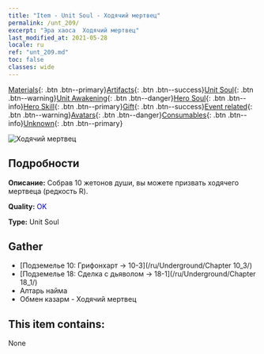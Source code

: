 ```yaml
---
title: "Item - Unit Soul - Ходячий мертвец"
permalink: /unt_209/
excerpt: "Эра хаоса  Ходячий мертвец"
last_modified_at: 2021-05-28
locale: ru
ref: "unt_209.md"
toc: false
classes: wide
---
```

 [Materials](/ItemsRU/){: .btn .btn--primary}[Artifacts](/ItemsRU/Artifacts/){: .btn .btn--success}[Unit Soul](/ItemsRU/UnitSoul/){: .btn .btn--warning}[Unit Awakening](/ItemsRU/UnitAwakening/){: .btn .btn--danger}[Hero Soul](/ItemsRU/HeroSoul/){: .btn .btn--info}[Hero Skill](/ItemsRU/HeroSkill/){: .btn .btn--primary}[Gift](/ItemsRU/Gift/){: .btn .btn--success}[Event related](/ItemsRU/Events/){: .btn .btn--warning}[Avatars](/ItemsRU/Avatars/){: .btn .btn--danger}[Consumables](/ItemsRU/Consumables/){: .btn .btn--info}[Unknown](/ItemsRU/Unknown/){: .btn .btn--primary}

 ![Ходячий мертвец](/images/u/ti_jiangshi.jpg)

## Подробности
 **Описание:** Собрав 10 жетонов души, вы можете призвать ходячего мертвеца (редкость R).

 **Quality:** <span style="color: #0000CD">OK</span>

 **Type:** Unit Soul

## Gather

*    [Подземелье 10: Грифонхарт -> 10-3](/ru/Underground/Chapter 10_3/) 
*    [Подземелье 18: Сделка с дьяволом -> 18-1](/ru/Underground/Chapter 18_1/) 
*    Алтарь найма 
*    Обмен казарм - Ходячий мертвец 

## This item contains:

  None

